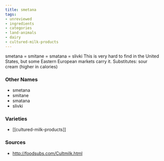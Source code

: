 ```yaml
---
title: smetana
tags:
- unreviewed
- ingredients
- categories
- land-animals
- dairy
- cultured-milk-products
---
```

smetana = smitane = smatana = slivki This is very hard to find in the United States, but some Eastern European markets carry it. Substitutes: sour cream (higher in calories)

### Other Names

* smetana
* smitane
* smatana
* slivki

### Varieties

* [[cultured-milk-products]]

### Sources
* http://foodsubs.com/Cultmilk.html
